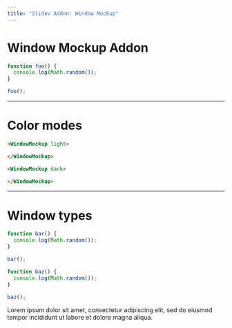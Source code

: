 ```yaml
---
title: "Slidev Addon: Window Mockup"
---
```



# Window Mockup Addon

<WindowMockup>

```js
function foo() {
  console.log(Math.random());
}

foo();
```

</WindowMockup>

---

# Color modes

<div grid="~ cols-2" gap-4>

<WindowMockup light>

</WindowMockup>

<WindowMockup dark>

</WindowMockup>

````html
<WindowMockup light>

</WindowMockup>
````

````html
<WindowMockup dark>

</WindowMockup>
````

</div>

---

# Window types

<div grid="~ cols-3" gap-4>

<WindowMockup variant="terminal">

```js
function bar() {
  console.log(Math.random());
}

bar();
```

</WindowMockup>

<WindowMockup variant="editor">

```js
function baz() {
  console.log(Math.random());
}

baz();
```

</WindowMockup>

<WindowMockup variant="plain">

Lorem ipsum dolor sit amet, consectetur adipiscing elit, sed do eiusmod tempor incididunt ut labore et dolore magna aliqua.

</WindowMockup>

</div>
